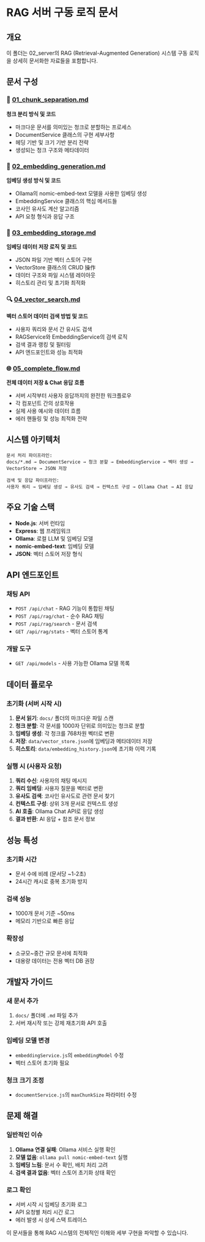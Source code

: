 # RAG 서버 구동 로직 문서

## 개요
이 폴더는 02_server의 RAG (Retrieval-Augmented Generation) 시스템 구동 로직을 상세히 문서화한 자료들을 포함합니다.

## 문서 구성

### 📄 [01_chunk_separation.md](./01_chunk_separation.md)
**청크 분리 방식 및 코드**
- 마크다운 문서를 의미있는 청크로 분할하는 프로세스
- DocumentService 클래스의 구현 세부사항
- 헤딩 기반 및 크기 기반 분리 전략
- 생성되는 청크 구조와 메타데이터

### 🔗 [02_embedding_generation.md](./02_embedding_generation.md)
**임베딩 생성 방식 및 코드**
- Ollama의 nomic-embed-text 모델을 사용한 임베딩 생성
- EmbeddingService 클래스의 핵심 메서드들
- 코사인 유사도 계산 알고리즘
- API 요청 형식과 응답 구조

### 💾 [03_embedding_storage.md](./03_embedding_storage.md)
**임베딩 데이터 저장 로직 및 코드**
- JSON 파일 기반 벡터 스토어 구현
- VectorStore 클래스의 CRUD 操作
- 데이터 구조와 파일 시스템 레이아웃
- 히스토리 관리 및 초기화 최적화

### 🔍 [04_vector_search.md](./04_vector_search.md)
**벡터 스토어 데이터 검색 방법 및 코드**
- 사용자 쿼리와 문서 간 유사도 검색
- RAGService와 EmbeddingService의 검색 로직
- 검색 결과 랭킹 및 필터링
- API 엔드포인트와 성능 최적화

### 🌐 [05_complete_flow.md](./05_complete_flow.md)
**전체 데이터 저장 & Chat 응답 흐름**
- 서버 시작부터 사용자 응답까지의 완전한 워크플로우
- 각 컴포넌트 간의 상호작용
- 실제 사용 예시와 데이터 흐름
- 에러 핸들링 및 성능 최적화 전략

## 시스템 아키텍처

```
문서 처리 파이프라인:
docs/*.md → DocumentService → 청크 분할 → EmbeddingService → 벡터 생성 → VectorStore → JSON 저장

검색 및 응답 파이프라인:
사용자 쿼리 → 임베딩 생성 → 유사도 검색 → 컨텍스트 구성 → Ollama Chat → AI 응답
```

## 주요 기술 스택

- **Node.js**: 서버 런타임
- **Express**: 웹 프레임워크
- **Ollama**: 로컬 LLM 및 임베딩 모델
- **nomic-embed-text**: 임베딩 모델
- **JSON**: 벡터 스토어 저장 형식

## API 엔드포인트

### 채팅 API
- `POST /api/chat` - RAG 기능이 통합된 채팅
- `POST /api/rag/chat` - 순수 RAG 채팅
- `POST /api/rag/search` - 문서 검색
- `GET /api/rag/stats` - 벡터 스토어 통계

### 개발 도구
- `GET /api/models` - 사용 가능한 Ollama 모델 목록

## 데이터 플로우

### 초기화 (서버 시작 시)
1. **문서 읽기**: `docs/` 폴더의 마크다운 파일 스캔
2. **청크 분할**: 각 문서를 1000자 단위로 의미있는 청크로 분할
3. **임베딩 생성**: 각 청크를 768차원 벡터로 변환
4. **저장**: `data/vector_store.json`에 임베딩과 메타데이터 저장
5. **히스토리**: `data/embedding_history.json`에 초기화 이력 기록

### 실행 시 (사용자 요청)
1. **쿼리 수신**: 사용자의 채팅 메시지
2. **쿼리 임베딩**: 사용자 질문을 벡터로 변환
3. **유사도 검색**: 코사인 유사도로 관련 문서 찾기
4. **컨텍스트 구성**: 상위 3개 문서로 컨텍스트 생성
5. **AI 호출**: Ollama Chat API로 응답 생성
6. **결과 반환**: AI 응답 + 참조 문서 정보

## 성능 특성

### 초기화 시간
- 문서 수에 비례 (문서당 ~1-2초)
- 24시간 캐시로 중복 초기화 방지

### 검색 성능
- 1000개 문서 기준 ~50ms
- 메모리 기반으로 빠른 응답

### 확장성
- 소규모~중간 규모 문서에 최적화
- 대용량 데이터는 전용 벡터 DB 권장

## 개발자 가이드

### 새 문서 추가
1. `docs/` 폴더에 `.md` 파일 추가
2. 서버 재시작 또는 강제 재초기화 API 호출

### 임베딩 모델 변경
- `embeddingService.js`의 `embeddingModel` 수정
- 벡터 스토어 초기화 필요

### 청크 크기 조정
- `documentService.js`의 `maxChunkSize` 파라미터 수정

## 문제 해결

### 일반적인 이슈
1. **Ollama 연결 실패**: Ollama 서비스 실행 확인
2. **모델 없음**: `ollama pull nomic-embed-text` 실행
3. **임베딩 느림**: 문서 수 확인, 배치 처리 고려
4. **검색 결과 없음**: 벡터 스토어 초기화 상태 확인

### 로그 확인
- 서버 시작 시 임베딩 초기화 로그
- API 요청별 처리 시간 로그
- 에러 발생 시 상세 스택 트레이스

이 문서들을 통해 RAG 시스템의 전체적인 이해와 세부 구현을 파악할 수 있습니다.